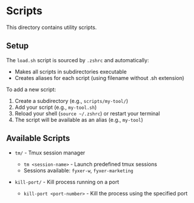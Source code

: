 # Scripts

This directory contains utility scripts.

## Setup

The `load.sh` script is sourced by `.zshrc` and automatically:

- Makes all scripts in subdirectories executable
- Creates aliases for each script (using filename without .sh extension)

To add a new script:

1. Create a subdirectory (e.g., `scripts/my-tool/`)
2. Add your script (e.g., `my-tool.sh`)
3. Reload your shell (`source ~/.zshrc`) or restart your terminal
4. The script will be available as an alias (e.g., `my-tool`)

## Available Scripts

- `tm/` - Tmux session manager

  - `tm <session-name>` - Launch predefined tmux sessions
  - Sessions available: `fyxer-w`, `fyxer-marketing`

- `kill-port/` - Kill process running on a port
  - `kill-port <port-number>` - Kill the process using the specified port
